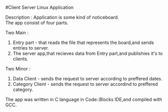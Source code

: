 #Client Server Linux Application 

Description : Аpplication is some kind of noticeboard.  
The app consist of four parts.
  
Two Main :  
1. Entry part - that reads the file that represents the board,and sends entries to server.  
2. The server app,that recieves data from Entry part,and publishies it's to clients.

Two Minor :
1. Data Client - sends the request to server according to preffered dates.   
2. Category Client - sends the request to server accordind to preffered category.

The app was written in C language in Code::Blocks IDE,and compiled with GCC.
